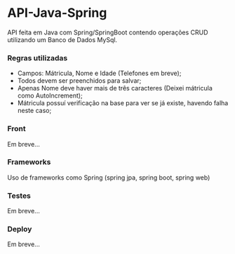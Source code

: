 # API-Java-Spring
API feita em Java com Spring/SpringBoot contendo operações CRUD utilizando um Banco de Dados MySql.

### Regras utilizadas
- Campos: Mátricula, Nome e Idade (Telefones em breve);
- Todos devem ser preenchidos para salvar;
- Apenas Nome deve haver mais de três caracteres (Deixei mátricula como AutoIncrement);
- Mátricula possuí verificação na base para ver se já existe, havendo falha neste caso;

### Front
Em breve...

### Frameworks
Uso de frameworks como Spring (spring jpa, spring boot, spring web)

### Testes
Em breve...

### Deploy
Em breve...
